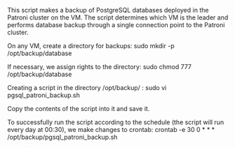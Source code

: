 This script makes a backup of PostgreSQL databases deployed in the Patroni cluster on the VM. The script determines which VM is the leader and performs database backup through a single connection point to the Patroni cluster.

On any VM, create a directory for backups:
sudo mkdir -p /opt/backup/database

If necessary, we assign rights to the directory:
sudo chmod 777 /opt/backup/database

Creating a script in the directory /opt/backup/ :
sudo vi pgsql_patroni_backup.sh

Copy the contents of the script into it and save it.

To successfully run the script according to the schedule (the script will run every day at 00:30), we make changes to crontab:
crontab -e
30 0 * * * /opt/backup/pgsql_patroni_backup.sh
